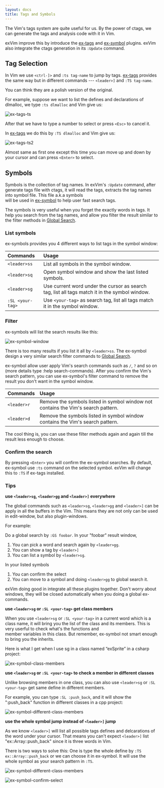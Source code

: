 ```yaml
---
layout: docs
title: Tags and Symbols
---
```


The Vim's tags system are quite useful for us. By the power of ctags, we can generate
the tags and analysis code with it in Vim.

exVim improve this by introduce the [ex-tags](http://github.com/exvim/ex-tags) 
and [ex-symbol](http://github.com/exvim/ex-symbol) plugins. exVim also integrate the
ctags generation in its `:Update` command.

## Tag Selection

In Vim we use `<ctrl-]>` and `:ts tag-name` to jump by tags. [ex-tags](http://github.com/exvim/ex-tags)
provides the same way but in different commands --- `<leader>]` and `:TS tag-name`.

You can think they are a polish version of the original.

For example, suppose we want to list the defines and declarations of dlmalloc, we 
type `:ts dlmalloc` and Vim give us:

![ex-tags-ts]({{site.url}}/docs/images/ex-tags-ts.png)

After that we have to type a number to select or press `<Esc>` to cancel it. 

In [ex-tags](http://github.com/exvim/ex-tags) we do this by `:TS dlmalloc` and Vim give us:

![ex-tags-ts2]({{site.url}}/docs/images/ex-tags-ts2.png)

Almost same as first one except this time you can move up and down by your cursor 
and can press `<Enter>` to select.

## Symbols

Symbols is the collection of tag names. In exVim's `:Update` command, after generate tags file
with ctags, it will read the tags, extracts the tag names into symbol file. This file a.k.a symbols   
will be used in [ex-symbol](http://github.com/exvim/ex-symbol) to help user fast search tags.

The symbols is very useful when you forget the exactly words in tags. It help you search from
the tag names, and allow you filter the result similar to the filter methods in 
[Global Search]({{site.url}}/docs/global-search).

### List symbols

ex-symbols provides you 4 different ways to list tags in the symbol window:

| Commands         | Usage                                                                                                |
| :--------------- | :--------------------------------------------------------------------------------------------------- |
| `<leader>ss`     | List all symbols in the symbol window.                                                               |
| `<leader>sq`     | Open symbol window and show the last listed symbols.                                                 |
| `<leader>sg`     | Use current word under the cursor as search tag, list all tags match it in the symbol window.        |
| `:SL <your-tag>` | Use `<your-tag>` as search tag, list all tags match it in the symbol window.                         |

### Filter

ex-symbols will list the search results like this:

![ex-symbol-window]({{site.url}}/docs/images/ex-symbol-window.png)

There is too many results if you list it all by `<leader>ss`. The ex-symbol design a very
similar search filter commands to [Global Search]({{site.url}}/docs/global-search).

ex-symbol allow user apply Vim's search commands such as `/`, `?` and so on (more details type :help search-commands).
After you confirm the Vim's search pattern, you can use ex-symbol's filter command to remove the
result you don't want in the symbol window.

| Commands         | Usage                                                                                                |
| :--------------- | :--------------------------------------------------------------------------------------------------- |
| `<leader>r`      | Remove the symbols listed in symbol window not contains the Vim's search pattern.                    |
| `<leader>d`      | Remove the symbols listed in symbol window contains the Vim's search pattern.                        |

The cool thing is, you can use these filter methods again and again till the result less 
enough to choose.

### Confirm the search

By pressing `<Enter>` you will confirm the ex-symbol searches. By default, ex-symbol use `:ts`
command on the selected symbol. exVim will change this to `:TS` if ex-tags installed.

### Tips

**use `<leader>sg`, `<leader>gg` and `<leader>]` everywhere**

The global commands such as `<leader>sg`, `<leader>gg` and `<leader>]` can be apply in all
the buffers in the Vim. This means they are not only can be used in edit-window, but also
plugin-windows. 

For example: 

Do a global search by `:GS foobar`. In your "foobar" result window, 

1. You can pick a word and search again by `<leader>gg`. 
1. You can show a tag by `<leader>]`
1. You can list a symbol by `<leader>sg`. 

In your listed symbols 

1. You can confirm the select 
1. You can move to a symbol and doing `<leader>gg` to global search it. 

exVim doing good in integrate all these plugins together. Don't worry about windows, they
will be closed automatically when you doing a global ex-commands.

**use `<leader>sg` or `:SL <your-tag>` get class members**

When you use `<leader>sg` or `:SL <your-tag>` in a current word which is a class name, it will bring you the 
list of the class and its members. This is very userful to check what's the functions and  
member variables in this class. But remember, ex-symbol not smart enough to bring you
the inherits. 

Here is what I get when I use <leader>sg in a class named “exSprite” in a csharp project:

![ex-symbol-class-members]({{site.url}}/docs/images/ex-symbol-class-members.png)

**use `<leader>sg` or `:SL <your-tag>` to check a member in different classes**

Unlike browsing members in one class, you can also use `<leader>sg` or `:SL <your-tag>` 
get same define in different members.

For example, you can type `:SL :push_back`, and it will show the ":push_back" function in 
different classes in a cpp project:

![ex-symbol-different-class-members]({{site.url}}/docs/images/ex-symbol-different-class-members.png)

**use the whole symbol jump instead of `<leader>]` jump**

As we know `<leader>]` will list all possible tags defines and delcarations of the word under your cursor. 
That means you can't expect `<leader>]` list "ex::Array::push_back" since it is three words in Vim.

There is two ways to solve this: One is type the whole define by `:TS ex::Array::push_back` or we can
choose it in ex-symbol. It will use the whole symbol as your search pattern in `:TS`.

![ex-symbol-different-class-members]({{site.url}}/docs/images/ex-symbol-different-class-members.png)

![ex-symbol-confirm-select]({{site.url}}/docs/images/ex-symbol-confirm-select.png)

